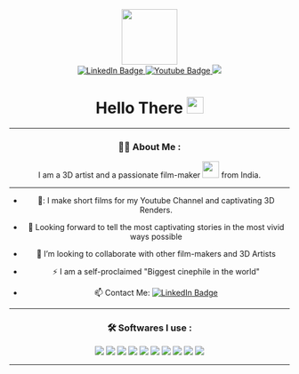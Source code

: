 <div id="header" align="center">
  <img src="https://media.giphy.com/media/v1.Y2lkPTc5MGI3NjExZ3FxNzJ0NnF1d2NsdXlkbXlxZDZkZGZzMTZleW80N2JoN2ZvYTlqcyZlcD12MV9pbnRlcm5hbF9naWZfYnlfaWQmY3Q9cw/M9gbBd9nbDrOTu1Mqx/giphy.gif" width="100"/>
</div>

<div id="badges" align="center">
  <a href="https://www.linkedin.com/in/debargha-maschatak-785646261/">
    <img src="https://img.shields.io/badge/LinkedIn-blue?style=for-the-badge&logo=linkedin&logoColor=white" alt="LinkedIn Badge"/>
  </a>
  <a href="https://www.youtube.com/@JacksonFilmsMovies">
    <img src="https://img.shields.io/badge/YouTube-red?style=for-the-badge&logo=youtube&logoColor=white" alt="Youtube Badge"/>
  </a>
  <a href="https://www.instagram.com/jackson_films06/">
    <img src="https://img.shields.io/badge/Instagram-E4405F?style=for-the-badge&logo=instagram&logoColor=white"/>
  </a>
<div>
  <img src="https://komarev.com/ghpvc/?username=debargha-maschatak&style=flat-square&color=blue" alt=""/>
</div>

<h1>
  Hello There
  <img src="https://media.giphy.com/media/hvRJCLFzcasrR4ia7z/giphy.gif" width="30px"/>
</h1>

---

### :man_technologist: About Me :

I am a 3D artist and a passionate film-maker <img src="https://media.giphy.com/media/WUlplcMpOCEmTGBtBW/giphy.gif" width="30"> from India.

---

- 🎥: I make short films for my Youtube Channel and captivating 3D Renders.

- :seedling: Looking forward to tell the most captivating stories in the most vivid ways possible
- :handshake: I’m looking to collaborate with other film-makers and 3D Artists

- :zap: I am a self-proclaimed "Biggest cinephile in the world"

- :mailbox: Contact Me: <a href="https://www.linkedin.com/in/debargha-maschatak-785646261/">
    <img src="https://img.shields.io/badge/LinkedIn-blue?style=for-the-badge&logo=linkedin&logoColor=white" alt="LinkedIn Badge"/>
  </a>
---

### :hammer_and_wrench: Softwares I use :
<div>
  <img src="https://img.shields.io/badge/blender-%23F5792A.svg?style=for-the-badge&logo=blender&logoColor=white">
  <img  src="https://img.shields.io/badge/Adobe%20After%20Effects-9999FF.svg?style=for-the-badge&logo=Adobe%20After%20Effects&logoColor=white">
  <img src="https://img.shields.io/badge/adobe%20photoshop-%2331A8FF.svg?style=for-the-badge&logo=adobe%20photoshop&logoColor=white">
  <img src="https://img.shields.io/badge/Adobe%20Premiere%20Pro-9999FF.svg?style=for-the-badge&logo=Adobe%20Premiere%20Pro&logoColor=white">
  <img src="https://img.shields.io/badge/Adobe%20Audition-9999FF.svg?style=for-the-badge&logo=Adobe%20Audition&logoColor=white">
  <img src="https://img.shields.io/badge/Adobe%20Lightroom-31A8FF.svg?style=for-the-badge&logo=Adobe%20Lightroom&logoColor=white">
  <img src="https://img.shields.io/badge/figma-%23F24E1E.svg?style=for-the-badge&logo=figma&logoColor=white">
  <img src="https://img.shields.io/badge/Inkscape-e0e0e0?style=for-the-badge&logo=inkscape&logoColor=080A13">
  <img src="Gimp Gnu Image Manipulation Program](https://img.shields.io/badge/Gimp-657D8B?style=for-the-badge&logo=gimp&logoColor=FFFFFF">
  <img src="https://img.shields.io/badge/Canva-%2300C4CC.svg?style=for-the-badge&logo=Canva&logoColor=white">
 
</div>


---




